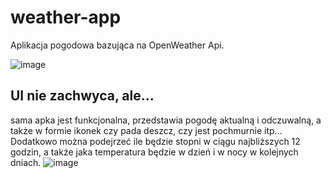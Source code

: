 # weather-app
Aplikacja pogodowa bazująca na OpenWeather Api. 

![image](https://github.com/zielonek252/weather-app/assets/83509587/32cebd6f-b6f5-4812-911f-e326a410942d)

## UI nie zachwyca, ale...
sama apka jest funkcjonalna, przedstawia pogodę aktualną i odczuwalną, a także w formie ikonek czy pada deszcz, czy jest pochmurnie itp... Dodatkowo można podejrzeć ile będzie stopni w ciągu najbliższych 12 godzin, a także jaka temperatura będzie w dzień i w nocy w kolejnych dniach.
![image](https://github.com/zielonek252/weather-app/assets/83509587/b2a2e3a5-2c9c-4e82-98e8-ff7daf8aa9bc)



